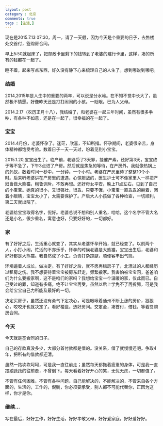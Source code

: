 ```yaml
---
layout: post
category : 北京
comments: true
tags : [生活,]
---
```


现在是2015.7.13 07:30，周一，请了一天假，因为今天是个重要的日子，去售楼处交首付，签购房合同。

早上5:50就起床了，把邮政卡里剩下的钱转到了老婆的建行卡里，这样，凑的所有的钱都在一起了。

睡不着，起来写点东西，好久没有静下心来梳理自己的人生了。想到哪说到哪吧。

### 结婚

2014,2015年是人生中的重要的两年，可以说是分水岭。在不知不觉中长大了，虽然极不情愿。好像昨天还是打打闹闹的小孩，一眨眼，已为人父母。

2014.2.17（农历正月十八），我结婚了，和老婆在一起三年时间，虽然有很多争吵，有各种不如意，还是在一起了，很幸福的在一起了。

### 宝宝

2014.4月份，老婆怀孕了。迷茫，欣喜，不知所措。怀孕期间，老婆很辛苦，身体精神都饱受考验。数着日子一天一天过，盼着见到小宝宝。

2015.1.20,宝宝出生了。临产前，老婆受了3天罪，挂催产素，还好第3天，宝宝终于等不急了，下午3点进了产房。然后就是焦急的等待，在产房外，我就像热锅上的蚂蚁，数着时间一秒中，一分钟，一个小时。老婆在产房里待了整整10个小时。后来听老婆讲在产房里的遭遇，心惊胆战的，医生护士可不像家里人一样把产妇当做大熊猫，粗鲁训斥，不敢再想。还好母女平安，晚上11点左右，见到了自己的小宝宝。她真的很小，又很强壮，很乖，只要不饿，小宝宝一直乖乖的躺着，闭着小眼睛，宝宝太小了，太需要保护了。产后大人小孩做了各种检查，一切顺利，第二天就出院了。

老婆给宝宝取得名字，倪好。老婆总说不想和别人重名，哈哈，这个名字不管大名还是小名，很少重名，寓意也好，只要好好的，一切都好。

### 家

有了好好之后，生活重心就变了，其实从老婆怀孕开始，就已经变了。以前两个人，小打小闹，忙活的不亦乐乎，怀孕的时候老婆是大熊猫，宝宝出生后，老婆和好好都是大熊猫。我自然成了小工，负责打杂跑腿，顺便客串出气筒。

环境逼着人成长，做决定。有了好好之后，就不愿再租房子了，北漂过的人都经历过租房之伤。我不想要待着宝宝被房东赶走，频繁搬家。我害怕被宝宝问，爸爸咱们为什么要搬家啊，这不是咱们的家吗？我想给宝宝一个温暖的家，仅此而已。自己受过的罪，知道有多痛，绝不让宝宝再受，虽然以后上学免不了再折腾，可是我会给宝宝自己力所能及最好的一切。

决定买房子，虽然还没有勇气下定决心，可是眼瞅着通州不断上涨的房价，狠狠心，咬咬牙也就决定了。看好楼盘，选好房间。交定金，凑首付，借钱，等着签购房合同。

### 今天

今天就是签合同的日子。

自己的存款真没多少，大部分首付款都是借的。没关系，借了就慢慢还吧。争取4年，把所有的借款都还清。

虽然一路坎坎坷坷，可是我一直往前走；虽然每天都拖着疲惫的身体，可是我一直踉踉跄跄的往前走，不曾倒下。每天看着好好开心的笑，无忧无虑，一切都值了。

不管有任何困难，不管有各种问题，自己能解决的，不能解决的，不管来自各个方面的，生活的，工作的，倪鹏，你必须要承受，别人都不可能代替你，正因为这样，你才是你。

### 继续...

写在最后，好好工作，好好生活，好好孝敬父母，好好爱家庭，好好爱好好。